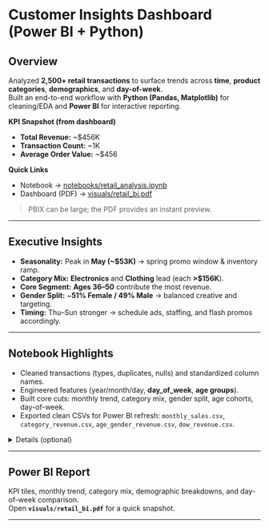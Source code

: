 # Customer Insights Dashboard (Power BI + Python)

## Overview
Analyzed **2,500+ retail transactions** to surface trends across **time**, **product categories**, **demographics**, and **day-of-week**.  
Built an end-to-end workflow with **Python (Pandas, Matplotlib)** for cleaning/EDA and **Power BI** for interactive reporting.

**KPI Snapshot (from dashboard)**
- **Total Revenue:** ~$456K  
- **Transaction Count:** ~1K  
- **Average Order Value:** ~$456

**Quick Links**
- Notebook → [notebooks/retail_analysis.ipynb](notebook/retail_analysis.ipynb)  
- Dashboard (PDF) → [visuals/retail_bi.pdf](visuals/retail_bi.pdf)

> PBIX can be large; the PDF provides an instant preview.

---

## Executive Insights
- **Seasonality:** Peak in **May (~$53K)** → spring promo window & inventory ramp.
- **Category Mix:** **Electronics** and **Clothing** lead (each **>$156K**).
- **Core Segment:** **Ages 36–50** contribute the most revenue.
- **Gender Split:** ~**51% Female / 49% Male** → balanced creative and targeting.
- **Timing:** Thu–Sun stronger → schedule ads, staffing, and flash promos accordingly.

---

## Notebook Highlights
- Cleaned transactions (types, duplicates, nulls) and standardized column names.
- Engineered features (year/month/day, **day_of_week**, **age groups**).
- Built core cuts: monthly trend, category mix, gender split, age cohorts, day-of-week.
- Exported clean CSVs for Power BI refresh: `monthly_sales.csv`, `category_revenue.csv`, `age_gender_revenue.csv`, `dow_revenue.csv`.

<details>
  <summary>Details (optional)</summary>

**Cleaning:** parsed dates; de-duped; validated numeric fields (`quantity`, `price_per_unit`, `total_amount`).  
**Features:** derived time buckets & age bins (18–25, 26–35, 36–50, 51+).  
**Aggregations:** month trend, category mix, gender split, age cohorts, DOW (Mon→Sun).  
**Outputs:** CSVs decouple EDA from BI for repeatable, lightweight dashboard refreshes.

</details>

---

## Power BI Report
KPI tiles, monthly trend, category mix, demographic breakdowns, and day-of-week comparison.  
Open **`visuals/retail_bi.pdf`** for a quick snapshot.

---
